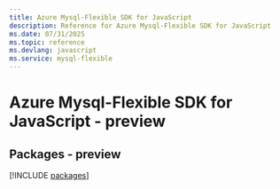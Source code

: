 ```yaml
---
title: Azure Mysql-Flexible SDK for JavaScript
description: Reference for Azure Mysql-Flexible SDK for JavaScript
ms.date: 07/31/2025
ms.topic: reference
ms.devlang: javascript
ms.service: mysql-flexible
---
```

# Azure Mysql-Flexible SDK for JavaScript - preview
## Packages - preview
[!INCLUDE [packages](mysql-flexible-index.md)]